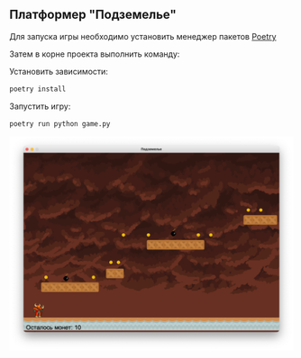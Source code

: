 
## Платформер "Подземелье"

Для запуска игры необходимо установить менеджер пакетов [Poetry](https://python-poetry.org/docs/#installation)

Затем в корне проекта выполнить команду:

Установить зависимости:
```bash
poetry install
```

Запустить игру:
```bash
poetry run python game.py
```

![img.png](resources/img.png)